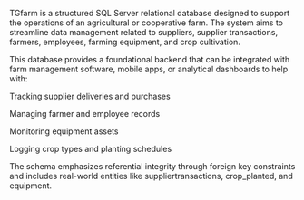TGfarm is a structured SQL Server relational database designed to support the operations of an agricultural or cooperative farm. The system aims to streamline data management related to suppliers, supplier transactions, farmers, employees, farming equipment, and crop cultivation.

This database provides a foundational backend that can be integrated with farm management software, mobile apps, or analytical dashboards to help with:

Tracking supplier deliveries and purchases

Managing farmer and employee records

Monitoring equipment assets

Logging crop types and planting schedules

The schema emphasizes referential integrity through foreign key constraints and includes real-world entities like suppliertransactions, crop_planted, and equipment.

